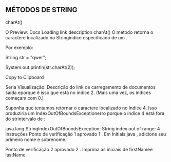 ## MÉTODOS DE STRING

charAt()

O
Preview: Docs Loading link description
charAt()
O método retorna o caractere localizado no Stringíndice especificado de um .

Por exemplo:

String str = "qwer";

System.out.println(str.charAt(2));

Copy to Clipboard

Seria
Visualização: Descrição do link de carregamento de documentos
saída
 eporque é isso que está no índice 2. (Mais uma vez, os índices começam com 0.)

Suponha que tentamos retornar o caractere localizado no índice 4. Isso produziria um IndexOutOfBoundsExceptionerro porque o índice 4 está fora do strintervalo de :

java.lang.StringIndexOutOfBoundsException: String index out of range: 4
Instruções
Ponto de verificação 1 aprovado
1 .
Em Initials.java , adicione seu primeiro nome e sobrenome.

Ponto de verificação 2 aprovado
2 .
Imprima as iniciais de firstNamee lastName.
